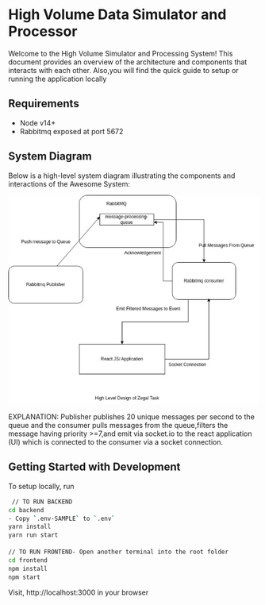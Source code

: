 # High Volume Data Simulator and Processor
Welcome to the High Volume Simulator and Processing System! This document provides an overview of the architecture and components that interacts with each other. Also,you will find the quick guide to setup or running the application locally

## Requirements
* Node v14+
* Rabbitmq exposed at port 5672

## System Diagram

Below is a high-level system diagram illustrating the components and interactions of the Awesome System:

![System Diagram](./arch-system.jpg)

EXPLANATION:
Publisher publishes 20 unique messages per second to the queue and the consumer pulls messages from the queue,filters the message having priority >=7,and emit via socket.io to the react application (UI) which is connected to the consumer via a socket connection.


## Getting Started with Development
To setup locally, run

```sh
 // TO RUN BACKEND
cd backend 
- Copy `.env-SAMPLE` to `.env`
yarn install
yarn run start

// TO RUN FRONTEND- Open another terminal into the root folder
cd frontend
npm install
npm start
```

Visit, http://localhost:3000 in your browser
